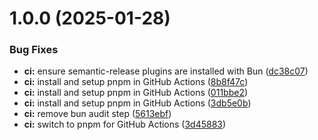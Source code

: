# 1.0.0 (2025-01-28)


### Bug Fixes

* **ci:** ensure semantic-release plugins are installed with Bun ([dc38c07](https://github.com/majordomo-studio/neoglyph/commit/dc38c0768324bf417707a08a3b571a424dc29a84))
* **ci:** install and setup pnpm in GitHub Actions ([8b8f47c](https://github.com/majordomo-studio/neoglyph/commit/8b8f47c658f7ebf68929d974f745e15eede8da30))
* **ci:** install and setup pnpm in GitHub Actions ([011bbe2](https://github.com/majordomo-studio/neoglyph/commit/011bbe24c900b8fc74b35c07afd95c5e6657ecb8))
* **ci:** install and setup pnpm in GitHub Actions ([3db5e0b](https://github.com/majordomo-studio/neoglyph/commit/3db5e0b9d28eb23fd318238152d4f9c2632274cf))
* **ci:** remove bun audit step ([5613ebf](https://github.com/majordomo-studio/neoglyph/commit/5613ebf28bbac3f4d5dc1aa5747be8667635e3f4))
* **ci:** switch to pnpm for GitHub Actions ([3d45883](https://github.com/majordomo-studio/neoglyph/commit/3d45883d433a7f419dc9bd1de9e9e83952d7cb22))
